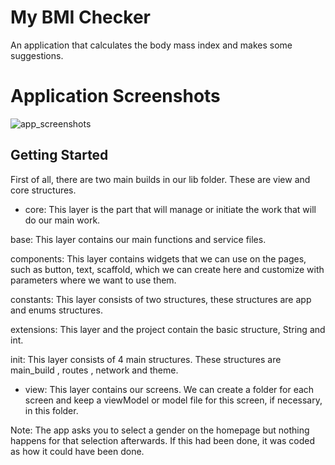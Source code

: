 # My BMI Checker

An application that calculates the body mass index and makes some suggestions.

# Application Screenshots

![app_screenshots](https://user-images.githubusercontent.com/105479937/207308161-62731a7a-95ca-4cf5-9415-0b9885ea3f7c.png)

## Getting Started

First of all, there are two main builds in our lib folder. These are view and core structures.

- core: This layer is the part that will manage or initiate the work that will do our main work.

base: This layer contains our main functions and service files.

components: This layer contains widgets that we can use on the pages, such as button, text, scaffold, which we can create here and customize with parameters where we want to use them.

constants: This layer consists of two structures, these structures are app and enums structures.

extensions: This layer and the project contain the basic structure, String and int.

init: This layer consists of 4 main structures. These structures are main_build , routes , network and theme.

- view: This layer contains our screens. We can create a folder for each screen and keep a viewModel or model file for this screen, if necessary, in this folder.

Note: The app asks you to select a gender on the homepage but nothing happens for that selection afterwards. If this had been done, it was coded as how it could have been done.
